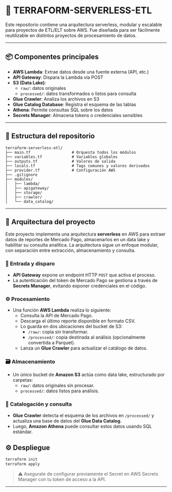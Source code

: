 # 🚀 TERRAFORM-SERVERLESS-ETL

Este repositorio contiene una arquitectura serverless, modular y escalable para proyectos de ETL/ELT sobre AWS. Fue diseñada para ser fácilmente reutilizable en distintos proyectos de procesamiento de datos.

---

## 📦 Componentes principales

- **AWS Lambda**: Extrae datos desde una fuente externa (API, etc.)
- **API Gateway**: Dispara la Lambda vía POST
- **S3 (Data Lake)**:
  - `raw/`: datos originales
  - `processed/`: datos transformados o listos para consulta
- **Glue Crawler**: Analiza los archivos en S3
- **Glue Catalog Database**: Registra el esquema de las tablas
- **Athena**: Permite consultas SQL sobre los datos
- **Secrets Manager**: Almacena tokens o credenciales sensibles
---

## 🧱 Estructura del repositorio

```
terraform-serverless-etl/
├── main.tf                  # Orquesta todos los módulos
├── variables.tf             # Variables globales
├── outputs.tf               # Valores de salida
├── locals.tf                # Tags comunes y valores derivados
├── provider.tf              # Configuración AWS
├── .gitignore
├── modules/
│   ├── lambda/
│   ├── apigateway/
│   ├── storage/
│   ├── crawler/
│   └── data_catalog/
```

---

## 🧠 Arquitectura del proyecto

Este proyecto implementa una arquitectura **serverless** en AWS para extraer datos de reportes de Mercado Pago, almacenarlos en un data lake y habilitar su consulta analítica. La arquitectura sigue un enfoque modular, con separación entre extracción, almacenamiento y consulta.

### 🔐 Entrada y disparo

- **API Gateway** expone un endpoint HTTP `POST` que activa el proceso.
- La autenticación del token de Mercado Pago se gestiona a través de **Secrets Manager**, evitando exponer credenciales en el código.

### ⚙️ Procesamiento

- Una función **AWS Lambda** realiza lo siguiente:
  - Consulta la API de Mercado Pago.
  - Descarga el último reporte disponible en formato CSV.
  - Lo guarda en dos ubicaciones del bucket de S3:
    - `/raw/`: copia sin transformar.
    - `/processed/`: copia destinada al análisis (opcionalmente convertida a Parquet).
  - Lanza un **Glue Crawler** para actualizar el catálogo de datos.

### 🗃️ Almacenamiento

- Un único bucket de **Amazon S3** actúa como data lake, estructurado por carpetas:
  - `raw/`: datos originales sin procesar.
  - `processed/`: datos listos para análisis.

### 🧹 Catalogación y consulta

- **Glue Crawler** detecta el esquema de los archivos en `/processed/` y actualiza una base de datos del **Glue Data Catalog**.
- Luego, **Amazon Athena** puede consultar estos datos usando SQL estándar.

## ⚙️ Despliegue

```bash
terraform init
terraform apply
```

> ⚠️ Asegurate de configurar previamente el Secret en AWS Secrets Manager con tu token de acceso a la API.

---
